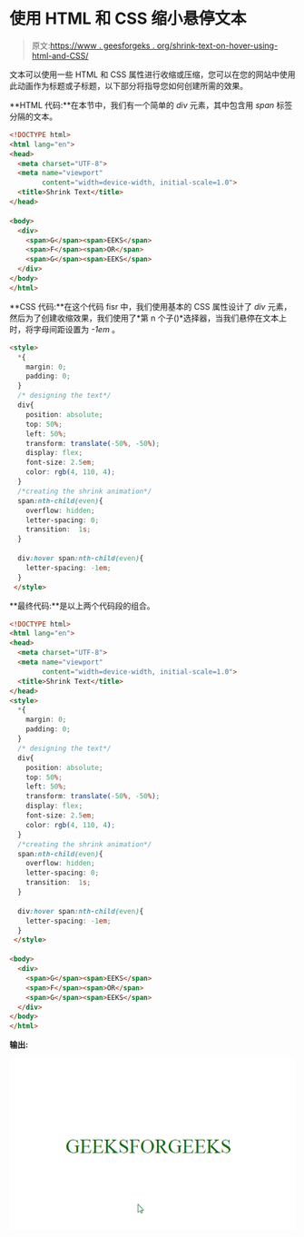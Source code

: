 # 使用 HTML 和 CSS 缩小悬停文本

> 原文:[https://www . geesforgeks . org/shrink-text-on-hover-using-html-and-CSS/](https://www.geeksforgeeks.org/shrink-text-on-hover-using-html-and-css/)

文本可以使用一些 HTML 和 CSS 属性进行收缩或压缩，您可以在您的网站中使用此动画作为标题或子标题，以下部分将指导您如何创建所需的效果。

**HTML 代码:**在本节中，我们有一个简单的 *div* 元素，其中包含用 *span* 标签分隔的文本。

```html
<!DOCTYPE html>
<html lang="en">
<head>
  <meta charset="UTF-8">
  <meta name="viewport" 
        content="width=device-width, initial-scale=1.0">
  <title>Shrink Text</title>
</head>

<body>
  <div>
    <span>G</span><span>EEKS</span>
    <span>F</span><span>OR</span>
    <span>G</span><span>EEKS</span>
  </div>      
</body>
</html>
```

**CSS 代码:**在这个代码 fisr 中，我们使用基本的 CSS 属性设计了 *div* 元素，然后为了创建收缩效果，我们使用了*第 n 个子()*选择器，当我们悬停在文本上时，将字母间距设置为 *-1em* 。

```html
<style>
  *{
    margin: 0;
    padding: 0;
  }
  /* designing the text*/
  div{
    position: absolute;
    top: 50%;
    left: 50%;
    transform: translate(-50%, -50%);
    display: flex;
    font-size: 2.5em;
    color: rgb(4, 110, 4);
  }
  /*creating the shrink animation*/
  span:nth-child(even){
    overflow: hidden;
    letter-spacing: 0;
    transition:  1s;
  }

  div:hover span:nth-child(even){
    letter-spacing: -1em;
  }
 </style>
```

**最终代码:**是以上两个代码段的组合。

```html
<!DOCTYPE html>
<html lang="en">
<head>
  <meta charset="UTF-8">
  <meta name="viewport" 
        content="width=device-width, initial-scale=1.0">
  <title>Shrink Text</title>
</head>
<style>
  *{
    margin: 0;
    padding: 0;
  }
  /* designing the text*/
  div{
    position: absolute;
    top: 50%;
    left: 50%;
    transform: translate(-50%, -50%);
    display: flex;
    font-size: 2.5em;
    color: rgb(4, 110, 4);
  }
  /*creating the shrink animation*/
  span:nth-child(even){
    overflow: hidden;
    letter-spacing: 0;
    transition:  1s;
  }

  div:hover span:nth-child(even){
    letter-spacing: -1em;
  }
 </style>

<body>
  <div>
    <span>G</span><span>EEKS</span>
    <span>F</span><span>OR</span>
    <span>G</span><span>EEKS</span>
  </div>  
</body>
</html>
```

**输出:**

![](img/5ba224557e29de8ab1c1fde08e2663ee.png)